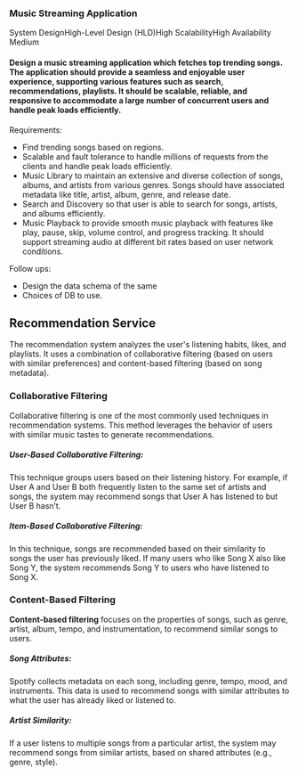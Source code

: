 ### Music Streaming Application
System DesignHigh-Level Design (HLD)High ScalabilityHigh Availability
Medium

#### Design a music streaming application which fetches top trending songs. The application should provide a seamless and enjoyable user experience, supporting various features such as search, recommendations, playlists. It should be scalable, reliable, and responsive to accommodate a large number of concurrent users and handle peak loads efficiently.

Requirements:
- Find trending songs based on regions.
- Scalable and fault tolerance to handle millions of requests from the clients and handle peak loads efficiently.
- Music Library to maintain an extensive and diverse collection of songs, albums, and artists from various genres. Songs should have associated metadata like title, artist, album, genre, and release date.
- Search and Discovery so that user is able to search for songs, artists, and albums efficiently.
- Music Playback to provide smooth music playback with features like play, pause, skip, volume control, and progress tracking. It should support streaming audio at different bit rates based on user network conditions.

Follow ups:
- Design the data schema of the same
- Choices of DB to use.

## Recommendation Service
The recommendation system analyzes the user's listening habits, likes, and playlists. It uses a combination of collaborative filtering (based on users with similar preferences) and content-based filtering (based on song metadata).

### Collaborative Filtering
Collaborative filtering is one of the most commonly used techniques in recommendation systems. This method leverages the behavior of users with similar music tastes to generate recommendations.

##### User-Based Collaborative Filtering: 
This technique groups users based on their listening history. For example, if User A and User B both frequently listen to the same set of artists and songs, the system may recommend songs that User A has listened to but User B hasn’t.

##### Item-Based Collaborative Filtering: 
In this technique, songs are recommended based on their similarity to songs the user has previously liked. If many users who like Song X also like Song Y, the system recommends Song Y to users who have listened to Song X.

### Content-Based Filtering
**Content-based filtering** focuses on the properties of songs, such as genre, artist, album, tempo, and instrumentation, to recommend similar songs to users.

##### Song Attributes: 
Spotify collects metadata on each song, including genre, tempo, mood, and instruments. This data is used to recommend songs with similar attributes to what the user has already liked or listened to.

##### Artist Similarity: 
If a user listens to multiple songs from a particular artist, the system may recommend songs from similar artists, based on shared attributes (e.g., genre, style).

